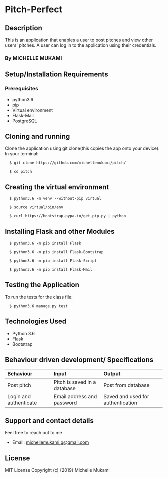# Pitch-Perfect

## Description
This is an application that enables a user to post pitches and view other users' pitches. A user can log in to the application using their credentials.
### By MICHELLE MUKAMI

## Setup/Installation Requirements

### Prerequisites
* python3.6
* pip
* Virtual environment
* Flask-Mail
* PostgreSQL

## Cloning and running
Clone the application using git clone(this copies the app onto your device). In your terminal:

  ```  $ git clone https://github.com/michellemukami/pitch/```
  
  ```  $ cd pitch```

## Creating the virtual environment

  ```  $ python3.6 -m venv --without-pip virtual```
  
  ```  $ source virtual/bin/env```
  
  ```  $ curl https://bootstrap.pypa.io/get-pip.py | python```

## Installing Flask and other Modules

  ```  $ python3.6 -m pip install Flask```
  
  ```  $ python3.6 -m pip install Flask-Bootstrap```
  
  ```  $ python3.6 -m pip install Flask-Script```
  
  ```  $ python3.6 -m pip install Flask-Mail```


## Testing the Application
To run the tests for the class file:

  ```  $ python3.6 manage.py test```

## Technologies Used
* Python 3.6
* Flask
* Bootstrap
## Behaviour driven development/ Specifications
| Behaviour    | Input     | Output|
| :------------- | :------------- |:---------|
|   Post pitch     |     Pitch is saved in a database | Post from database|
|Login and authenticate|Email address and password|Saved and used for authentication|


## Support and contact details
Feel free to reach out to me


* Email: michellemukami.g@gmail.com
## License
MIT License Copyright (c) {2019} Michelle Mukami
